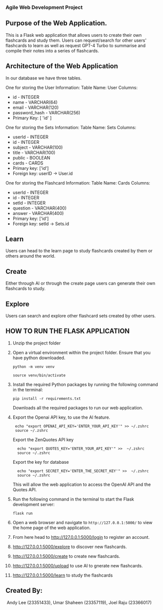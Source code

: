 ### Agile Web Development Project

## Purpose of the Web Application.
This is a Flask web application that allows users to create their own flashcards and study them.
Users can request/search for other users' flashcards to learn as well as request GPT-4 Turbo to summarise and compile their notes into a series of flashcards.

## Architecture of the Web Application

In our database we have three tables.

One for storing the User Information: 
Table Name: User 
Columns:  
- id - INTEGER  
- name - VARCHAR(64)
- email - VARCHAR(120)  
- password_hash - VARCHAR(256)  
- Primary Key: [ 'id' ]

One for storing the Sets Information: 
Table Name: Sets
Columns:
- userId - INTEGER
- id - INTEGER
- subject - VARCHAR(100)
- title - VARCHAR(100)
- public - BOOLEAN
- cards - CARDS
- Primary key: ['id']
- Foreign key: userID -> User.id

One for storing the Flashcard Information: 
Table Name: Cards
Columns:
- userId - INTEGER
- id - INTEGER
- setId - INTEGER
- question - VARCHAR(400)
- answer - VARCHAR(400)
- Primary key: ['id']
- Foreign key: setId -> Sets.id

## Learn
Users can head to the learn page to study flashcards created by them or others around the world.

## Create
Either through AI or through the create page users can generate their own flashcards to study.

## Explore
Users can search and explore other flashcard sets created by other users.
        

## HOW TO  RUN THE FLASK APPLICATION        

1. Unzip the project folder

2. Open a virtual environment within the project folder. Ensure that you have python downloaded.

   ```
   python -m venv venv
   ```

   ```
   source venv/bin/activate
   ```

3. Install the required Python packages by running the following command in the terminal:
   ```
   pip install -r requirements.txt
   ```

   Downloads all the required packages to run our web application.

4. Export the Openai API key, to use the AI feature.
   ```
    echo "export OPENAI_API_KEY='ENTER_YOUR_API_KEY'" >> ~/.zshrc
    source ~/.zshrc
   ```
   Export the ZenQuotes API key
    ```
      echo "export QUOTES_KEY='ENTER_YOUR_API_KEY'" >>  ~/.zshrc
      source ~/.zshrc
    ```
   Export the key for database
    ```
      echo "export SECRET_KEY='ENTER_THE_SECRET_KEY'" >>  ~/.zshrc
      source ~/.zshrc
    ```
   This will allow the web application to access the OpenAI API and the Quotes API.

5. Run the following command in the terminal to start the Flask development server:

   ```
   flask run
   ```

6. Open a web browser and navigate to `http://127.0.0.1:5000/` to view the home page of the web application.      

7. From here head to http://127.0.0.1:5000/login to register an account.
8. http://127.0.0.1:5000/explore to discover new flashcards.
9. http://127.0.0.1:5000/create to create new flashcards.
10. http://127.0.0.1:5000/upload to use AI to gnerate new flashcards.
11. http://127.0.0.1:5000/learn to study the flashcards


## Created By:
⁠
Andy Lee (23351433), Umar Shaheen (23357119), Joel Raju (23366017)

